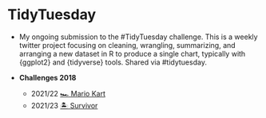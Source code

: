 # TidyTuesday

* My ongoing submission to the #TidyTuesday challenge. This is a weekly twitter project focusing on cleaning, wrangling, summarizing, and arranging a new dataset in R to produce a single chart, typically with {ggplot2} and {tidyverse} tools. Shared via #tidytuesday. 

* **Challenges 2018**
  - 2021/22 [🏎️ Mario Kart](https://github.com/TWarczak/TidyTuesday/tree/main/plots/2021_22_mariokart)
  - 2021/23 [🏝 Survivor](https://raw.githubusercontent.com/TWarczak/TidyTuesday/main/plots/2021_23_survivor/survivor_low_res.png)

